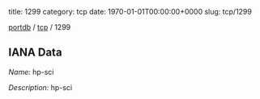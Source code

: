 title: 1299
category: tcp
date: 1970-01-01T00:00:00+0000
slug: tcp/1299

[portdb](/) / [tcp](/category/tcp.html) / 1299


## IANA Data

_Name:_ hp-sci

_Description:_ hp-sci

